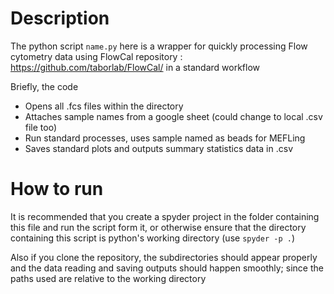 # Description

The python script `name.py` here is a wrapper for quickly processing Flow cytometry data using 
FlowCal repository : https://github.com/taborlab/FlowCal/ in a standard workflow

Briefly, the code
- Opens all .fcs files within the directory
- Attaches sample names from a google sheet 
    (could change to local .csv file too)
- Run standard processes, uses sample named as beads for MEFLing
- Saves standard plots and outputs summary statistics data in .csv

# How to run

It is recommended that you create a spyder project in the folder containing this file and run the script form it, or otherwise ensure that the directory containing this script is python's working directory (use `spyder -p .`)

 Also if you clone the repository, the subdirectories should appear properly and the data reading and saving outputs should happen smoothly; since the paths used are relative to the working directory


